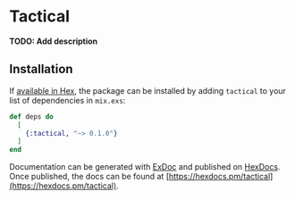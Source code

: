# Tactical

**TODO: Add description**

## Installation

If [available in Hex](https://hex.pm/docs/publish), the package can be installed
by adding `tactical` to your list of dependencies in `mix.exs`:

```elixir
def deps do
  [
    {:tactical, "~> 0.1.0"}
  ]
end
```

Documentation can be generated with [ExDoc](https://github.com/elixir-lang/ex_doc)
and published on [HexDocs](https://hexdocs.pm). Once published, the docs can
be found at [https://hexdocs.pm/tactical](https://hexdocs.pm/tactical).

